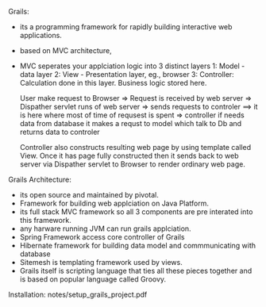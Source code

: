 
Grails: 

- its a programming framework for rapidly building interactive web applications. 
- based on MVC architecture,
- MVC seperates your applciation logic into 3 distinct layers
  1: Model - data layer 
  2: View - Presentation layer, eg., browser
  3: Controller: Calculation done in this layer. Business logic stored here. 
  
  User make request to Browser => Request is received by web server =>  Dispather servlet runs of web server => sends requests to controler ==> it is here where most of time of requsest is spent =>  controller if needs data from database it makes a requst to model which talk to Db and returns data to controler
  
  Controller also constructs resulting web page by using template called View. Once it has page fully constructed then it sends back to web server via Dispather servlet to Browser to render ordinary web page. 
  
  
Grails Architecture: 
- its open source and maintained by pivotal. 
- Framework for building web applciation on Java Platform. 
- its full stack MVC framework so all 3 components are pre interated into this framework. 
- any harware running JVM can run grails applciation. 
- Spring Framework access core controller of Grails
- Hibernate framework for building data model and commmunicating with database 
- Sitemesh is templating framework used by views.
- Grails itself is scripting language that ties all these pieces together and is based on popular language called Groovy.

 
Installation: 
notes/setup_grails_project.pdf




  
  
  
  
  
  


